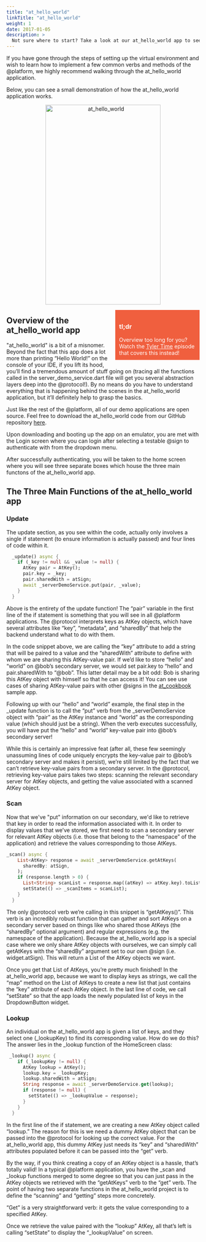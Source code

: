 ```yaml
---
title: "at_hello_world"
linkTitle: "at_hello_world"
weight: 1
date: 2017-01-05
description: >
  Not sure where to start? Take a look at our at_hello_world app to see how some of the common verbs and methods of the @protocol are applied and implemented.
---
```


If you have gone through the steps of setting up the virtual environment and wish to learn how to implement a few common verbs and methods of the @platform, we highly recommend walking through the at_hello_world application.

Below, you can see a small demonstration of how the at_hello_world application works.

<p align="center">
  <img src="/Sample_Apps/hello_world_demo.gif" alt="at_hello_world" height= "520px" width= "300px"/>
</p>

<div style= "background-color:#F05F3E;color:white; min-height:100px;width:200px;position:relative; float:right;padding:10px;margin-bottom:20px;margin-left: 20px;">
<h3> tl;dr </h3>
Overview too long for you? Watch the <u>
<a href="https://www.youtube.com/watch?v=4VZKuLiHsbU&t=807s" style="color: white;">Tyler Time</a></u> episode that covers this instead!
</div>

## Overview of the at_hello_world app

"at_hello_world" is a bit of a misnomer. Beyond the fact that this app does a lot more than printing “Hello World!” on the console of your IDE, if you lift its hood, you’ll find a tremendous amount of stuff going on (tracing all the functions called in the server_demo_service.dart file will get you several abstraction layers deep into the @protocol!). By no means do you have to understand everything that is happening behind the scenes in the at_hello_world application, but it’ll definitely help to grasp the basics.

Just like the rest of the @platform, all of our demo applications are open source. Feel free to download the at_hello_world code from our GitHub repository [here](https://github.com/atsign-foundation/at_demos).

Upon downloading and booting up the app on an emulator, you are met with the Login screen where you can login after selecting a testable @sign to authenticate with from the dropdown menu.

After successfully authenticating, you will be taken to the home screen where you will see three separate boxes which house the three main functons of the at_hello_world app.

## The Three Main Functions of the at_hello_world app

### Update

The update section, as you see within the code, actually only involves a single if statement (to ensure information is actually passed) and four lines of code within it.

```dart
  _update() async {
    if (_key != null && _value != null) {
      AtKey pair = AtKey();
      pair.key = _key;
      pair.sharedWith = atSign;
      await _serverDemoService.put(pair, _value);
    }
  }
```

Above is the entirety of the update function! The “pair” variable in the first line of the if statement is something that you will see in all @platform applications. The @protocol interprets keys as AtKey objects, which have several attributes like “key”, “metadata”, and “sharedBy” that help the backend understand what to do with them.

In the code snippet above, we are calling the “key” attribute to add a string that will be paired to a value and the “sharedWith” attribute to define with whom we are sharing this AtKey-value pair. If we’d like to store “hello” and “world” on @bob’s secondary server, we would set pair.key to “hello” and pair.sharedWith to “@bob”. This latter detail may be a bit odd: Bob is sharing this AtKey object with himself so that he can access it! You can see use cases of sharing AtKey-value pairs with other @signs in the [at_cookbook](/docs/sample-apps/at_cookbook/) sample app.

Following up with our “hello” and “world” example, the final step in the \_update function is to call the “put” verb from the \_serverDemoService object with “pair” as the AtKey instance and “world” as the corresponding value (which should just be a string). When the verb executes successfully, you will have put the “hello” and “world” key-value pair into @bob’s secondary server!

While this is certainly an impressive feat (after all, these few seemingly unassuming lines of code uniquely encrypts the key-value pair to @bob’s secondary server and makes it persist), we’re still limited by the fact that we can’t retrieve key-value pairs from a secondary server. In the @protocol, retrieving key-value pairs takes two steps: scanning the relevant secondary server for AtKey objects, and getting the value associated with a scanned AtKey object.

### Scan

Now that we've "put" information on our secondary, we'd like to retrieve that key in order to read the information associated with it. In order to display values that we’ve stored, we first need to scan a secondary server for relevant AtKey objects (i.e. those that belong to the “namespace” of the application) and retrieve the values corresponding to those AtKeys.

```dart
_scan() async {
    List<AtKey> response = await _serverDemoService.getAtKeys(
      sharedBy: atSign,
    );
    if (response.length > 0) {
      List<String> scanList = response.map((atKey) => atKey.key).toList();
      setState(() => _scanItems = scanList);
    }
  }
```

The only @protocol verb we’re calling in this snippet is “getAtKeys()”. This verb is an incredibly robust function that can gather and sort AtKeys on a secondary server based on things like who shared those AtKeys (the “sharedBy” optional argument) and regular expressions (e.g. the namespace of the application). Because the at_hello_world app is a special case where we only share AtKey objects with ourselves, we can simply call getAtKeys with the “sharedBy” argument set to our own @sign (i.e. widget.atSign). This will return a List of the AtKey objects we want.

Once you get that List of AtKeys, you’re pretty much finished! In the at_hello_world app, because we want to display keys as strings, we call the “map” method on the List of AtKeys to create a new list that just contains the “key” attribute of each AtKey object. In the last line of code, we call “setState” so that the app loads the newly populated list of keys in the DropdownButton widget.

### Lookup

An individual on the at_hello_world app is given a list of keys, and they select one (\_lookupKey) to find its corresponding value. How do we do this? The answer lies in the \_lookup function of the HomeScreen class:

```dart
 _lookup() async {
    if (_lookupKey != null) {
      AtKey lookup = AtKey();
      lookup.key = _lookupKey;
      lookup.sharedWith = atSign;
      String response = await _serverDemoService.get(lookup);
      if (response != null) {
        setState(() => _lookupValue = response);
      }
    }
  }
```

In the first line of the if statement, we are creating a new AtKey object called “lookup.” The reason for this is we need a dummy AtKey object that can be passed into the @protocol for looking up the correct value. For the at_hello_world app, this dummy AtKey just needs its “key” and “sharedWith” attributes populated before it can be passed into the “get” verb.

By the way, if you think creating a copy of an AtKey object is a hassle, that’s totally valid! In a typical @platform application, you have the \_scan and \_lookup functions merged to some degree so that you can just pass in the AtKey objects we retrieved with the “getAtKeys” verb to the “get” verb. The point of having two separate functions in the at_hello_world project is to define the “scanning” and “getting” steps more concretely.

“Get” is a very straightforward verb: it gets the value corresponding to a specified AtKey.

Once we retrieve the value paired with the “lookup” AtKey, all that’s left is calling “setState” to display the “\_lookupValue” on screen.
